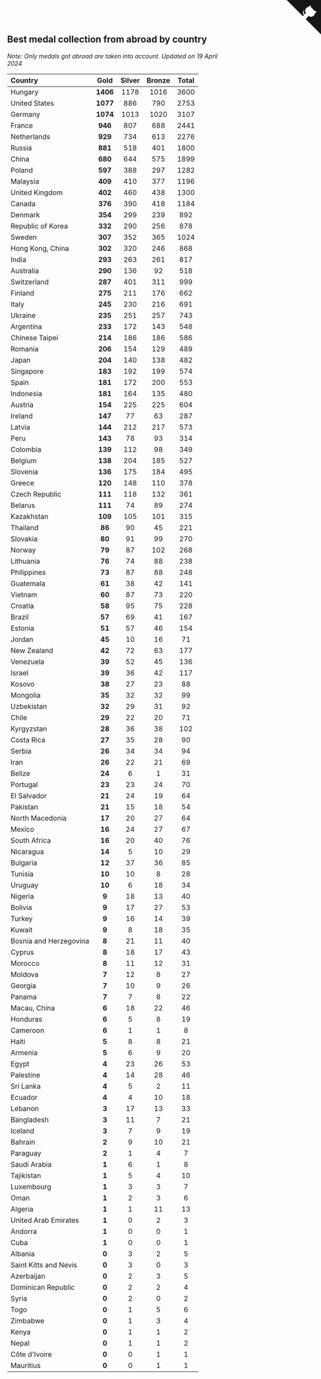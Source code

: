 ## Best medal collection from abroad by country

*Note: Only medals got abroad are taken into account.*
*Updated on 19 April 2024*

| Country | Gold | Silver | Bronze | Total |
| :--- | :--: | :--: | :--: | :--: |
| Hungary | **1406** | 1178 | 1016 | 3600 |
| United States | **1077** | 886 | 790 | 2753 |
| Germany | **1074** | 1013 | 1020 | 3107 |
| France | **946** | 807 | 688 | 2441 |
| Netherlands | **929** | 734 | 613 | 2276 |
| Russia | **881** | 518 | 401 | 1800 |
| China | **680** | 644 | 575 | 1899 |
| Poland | **597** | 388 | 297 | 1282 |
| Malaysia | **409** | 410 | 377 | 1196 |
| United Kingdom | **402** | 460 | 438 | 1300 |
| Canada | **376** | 390 | 418 | 1184 |
| Denmark | **354** | 299 | 239 | 892 |
| Republic of Korea | **332** | 290 | 256 | 878 |
| Sweden | **307** | 352 | 365 | 1024 |
| Hong Kong, China | **302** | 320 | 246 | 868 |
| India | **293** | 263 | 261 | 817 |
| Australia | **290** | 136 | 92 | 518 |
| Switzerland | **287** | 401 | 311 | 999 |
| Finland | **275** | 211 | 176 | 662 |
| Italy | **245** | 230 | 216 | 691 |
| Ukraine | **235** | 251 | 257 | 743 |
| Argentina | **233** | 172 | 143 | 548 |
| Chinese Taipei | **214** | 186 | 186 | 586 |
| Romania | **206** | 154 | 129 | 489 |
| Japan | **204** | 140 | 138 | 482 |
| Singapore | **183** | 192 | 199 | 574 |
| Spain | **181** | 172 | 200 | 553 |
| Indonesia | **181** | 164 | 135 | 480 |
| Austria | **154** | 225 | 225 | 604 |
| Ireland | **147** | 77 | 63 | 287 |
| Latvia | **144** | 212 | 217 | 573 |
| Peru | **143** | 78 | 93 | 314 |
| Colombia | **139** | 112 | 98 | 349 |
| Belgium | **138** | 204 | 185 | 527 |
| Slovenia | **136** | 175 | 184 | 495 |
| Greece | **120** | 148 | 110 | 378 |
| Czech Republic | **111** | 118 | 132 | 361 |
| Belarus | **111** | 74 | 89 | 274 |
| Kazakhstan | **109** | 105 | 101 | 315 |
| Thailand | **86** | 90 | 45 | 221 |
| Slovakia | **80** | 91 | 99 | 270 |
| Norway | **79** | 87 | 102 | 268 |
| Lithuania | **76** | 74 | 88 | 238 |
| Philippines | **73** | 87 | 88 | 248 |
| Guatemala | **61** | 38 | 42 | 141 |
| Vietnam | **60** | 87 | 73 | 220 |
| Croatia | **58** | 95 | 75 | 228 |
| Brazil | **57** | 69 | 41 | 167 |
| Estonia | **51** | 57 | 46 | 154 |
| Jordan | **45** | 10 | 16 | 71 |
| New Zealand | **42** | 72 | 63 | 177 |
| Venezuela | **39** | 52 | 45 | 136 |
| Israel | **39** | 36 | 42 | 117 |
| Kosovo | **38** | 27 | 23 | 88 |
| Mongolia | **35** | 32 | 32 | 99 |
| Uzbekistan | **32** | 29 | 31 | 92 |
| Chile | **29** | 22 | 20 | 71 |
| Kyrgyzstan | **28** | 36 | 38 | 102 |
| Costa Rica | **27** | 35 | 28 | 90 |
| Serbia | **26** | 34 | 34 | 94 |
| Iran | **26** | 22 | 21 | 69 |
| Belize | **24** | 6 | 1 | 31 |
| Portugal | **23** | 23 | 24 | 70 |
| El Salvador | **21** | 24 | 19 | 64 |
| Pakistan | **21** | 15 | 18 | 54 |
| North Macedonia | **17** | 20 | 27 | 64 |
| Mexico | **16** | 24 | 27 | 67 |
| South Africa | **16** | 20 | 40 | 76 |
| Nicaragua | **14** | 5 | 10 | 29 |
| Bulgaria | **12** | 37 | 36 | 85 |
| Tunisia | **10** | 10 | 8 | 28 |
| Uruguay | **10** | 6 | 18 | 34 |
| Nigeria | **9** | 18 | 13 | 40 |
| Bolivia | **9** | 17 | 27 | 53 |
| Turkey | **9** | 16 | 14 | 39 |
| Kuwait | **9** | 8 | 18 | 35 |
| Bosnia and Herzegovina | **8** | 21 | 11 | 40 |
| Cyprus | **8** | 18 | 17 | 43 |
| Morocco | **8** | 11 | 12 | 31 |
| Moldova | **7** | 12 | 8 | 27 |
| Georgia | **7** | 10 | 9 | 26 |
| Panama | **7** | 7 | 8 | 22 |
| Macau, China | **6** | 18 | 22 | 46 |
| Honduras | **6** | 5 | 8 | 19 |
| Cameroon | **6** | 1 | 1 | 8 |
| Haiti | **5** | 8 | 8 | 21 |
| Armenia | **5** | 6 | 9 | 20 |
| Egypt | **4** | 23 | 26 | 53 |
| Palestine | **4** | 14 | 28 | 46 |
| Sri Lanka | **4** | 5 | 2 | 11 |
| Ecuador | **4** | 4 | 10 | 18 |
| Lebanon | **3** | 17 | 13 | 33 |
| Bangladesh | **3** | 11 | 7 | 21 |
| Iceland | **3** | 7 | 9 | 19 |
| Bahrain | **2** | 9 | 10 | 21 |
| Paraguay | **2** | 1 | 4 | 7 |
| Saudi Arabia | **1** | 6 | 1 | 8 |
| Tajikistan | **1** | 5 | 4 | 10 |
| Luxembourg | **1** | 3 | 3 | 7 |
| Oman | **1** | 2 | 3 | 6 |
| Algeria | **1** | 1 | 11 | 13 |
| United Arab Emirates | **1** | 0 | 2 | 3 |
| Andorra | **1** | 0 | 0 | 1 |
| Cuba | **1** | 0 | 0 | 1 |
| Albania | **0** | 3 | 2 | 5 |
| Saint Kitts and Nevis | **0** | 3 | 0 | 3 |
| Azerbaijan | **0** | 2 | 3 | 5 |
| Dominican Republic | **0** | 2 | 2 | 4 |
| Syria | **0** | 2 | 0 | 2 |
| Togo | **0** | 1 | 5 | 6 |
| Zimbabwe | **0** | 1 | 3 | 4 |
| Kenya | **0** | 1 | 1 | 2 |
| Nepal | **0** | 1 | 1 | 2 |
| Côte d'Ivoire | **0** | 0 | 1 | 1 |
| Mauritius | **0** | 0 | 1 | 1 |


<a href="https://github.com/jonatanklosko/wca_statistics" class="github-corner" aria-label="View source on Github"><svg width="80" height="80" viewBox="0 0 250 250" style="fill:#151513; color:#fff; position: absolute; top: 0; border: 0; right: 0;" aria-hidden="true"><path d="M0,0 L115,115 L130,115 L142,142 L250,250 L250,0 Z"></path><path d="M128.3,109.0 C113.8,99.7 119.0,89.6 119.0,89.6 C122.0,82.7 120.5,78.6 120.5,78.6 C119.2,72.0 123.4,76.3 123.4,76.3 C127.3,80.9 125.5,87.3 125.5,87.3 C122.9,97.6 130.6,101.9 134.4,103.2" fill="currentColor" style="transform-origin: 130px 106px;" class="octo-arm"></path><path d="M115.0,115.0 C114.9,115.1 118.7,116.5 119.8,115.4 L133.7,101.6 C136.9,99.2 139.9,98.4 142.2,98.6 C133.8,88.0 127.5,74.4 143.8,58.0 C148.5,53.4 154.0,51.2 159.7,51.0 C160.3,49.4 163.2,43.6 171.4,40.1 C171.4,40.1 176.1,42.5 178.8,56.2 C183.1,58.6 187.2,61.8 190.9,65.4 C194.5,69.0 197.7,73.2 200.1,77.6 C213.8,80.2 216.3,84.9 216.3,84.9 C212.7,93.1 206.9,96.0 205.4,96.6 C205.1,102.4 203.0,107.8 198.3,112.5 C181.9,128.9 168.3,122.5 157.7,114.1 C157.9,116.9 156.7,120.9 152.7,124.9 L141.0,136.5 C139.8,137.7 141.6,141.9 141.8,141.8 Z" fill="currentColor" class="octo-body"></path></svg></a><style>.github-corner:hover .octo-arm{animation:octocat-wave 560ms ease-in-out}@keyframes octocat-wave{0%,100%{transform:rotate(0)}20%,60%{transform:rotate(-25deg)}40%,80%{transform:rotate(10deg)}}@media (max-width:500px){.github-corner:hover .octo-arm{animation:none}.github-corner .octo-arm{animation:octocat-wave 560ms ease-in-out}}</style>
